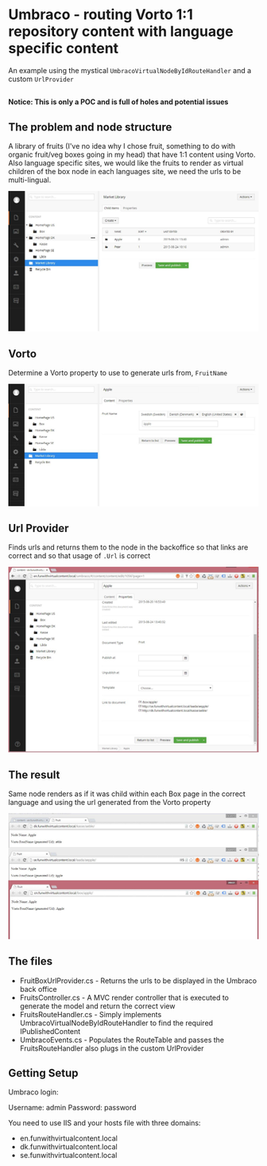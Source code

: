 # Umbraco - routing Vorto 1:1 repository content with language specific content #

An example using the mystical `UmbracoVirtualNodeByIdRouteHandler` and a custom `UrlProvider`
## 

**Notice: This is only a POC and is full of holes and potential issues**

## The problem and node structure ##

A library of fruits (I've no idea why I chose fruit, something to do with organic fruit/veg boxes going in my head) that have 1:1 content using Vorto. Also language specific sites, we would like the fruits to render as virtual children of the box node in each languages site, we need the urls to be multi-lingual.

![](https://raw.githubusercontent.com/Jeavon/FunWithVirtualContent/master/Docs/Images/structure.jpg)

## Vorto ##

Determine a Vorto property to use to generate urls from, `FruitName`

![](https://raw.githubusercontent.com/Jeavon/FunWithVirtualContent/master/Docs/Images/vorto.jpg)

## Url Provider ##

Finds urls and returns them to the node in the backoffice so that links are correct and so that usage of `.Url` is correct

![](https://raw.githubusercontent.com/Jeavon/FunWithVirtualContent/master/Docs/Images/urlprovider.jpg)

## The result ##

Same node renders as if it was child within each Box page in the correct language and using the url generated from the Vorto property

![](https://raw.githubusercontent.com/Jeavon/FunWithVirtualContent/master/Docs/Images/result.jpg)

## The files ##

- FruitBoxUrlProvider.cs - Returns the urls to be displayed in the Umbraco back office
- FruitsController.cs - A MVC render controller that is executed to generate the model and return the correct view
- FruitsRouteHandler.cs - Simply implements UmbracoVirtualNodeByIdRouteHandler to find the required IPublishedContent
- UmbracoEvents.cs - Populates the RouteTable and passes the FruitsRouteHandler also plugs in the custom UrlProvider

## Getting Setup ##

Umbraco login:

Username: admin
Password: password

You need to use IIS and your hosts file with three domains:

- en.funwithvirtualcontent.local
- dk.funwithvirtualcontent.local
- se.funwithvirtualcontent.local